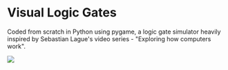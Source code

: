 # Visual Logic Gates

Coded from scratch in Python using pygame, a logic gate simulator heavily inspired by Sebastian Lague's video series - "Exploring how computers work".
 
![](https://i.imgur.com/G81j8sP.gif)
